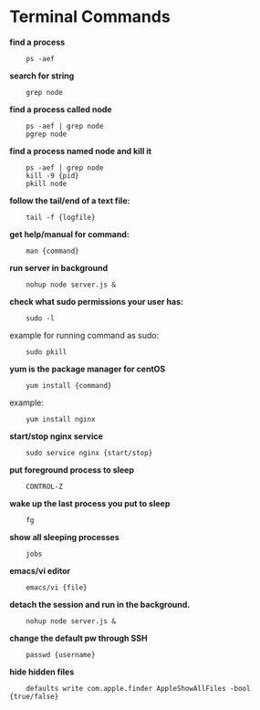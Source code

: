 Terminal Commands
=================


**find a process**

        ps -aef 


**search for string**

        grep node

**find a process called node**

        ps -aef | grep node
        pgrep node

**find a process named node and kill it**

        ps -aef | grep node
        kill -9 {pid}
        pkill node

**follow the tail/end of a text file:**

        tail -f {logfile}


**get help/manual for command:**

        man {command}

**run server in background**
        
        nohup node server.js &

**check what sudo permissions your user has:**

        sudo -l

example for running command as sudo:
        
        sudo pkill

**yum is the package manager for centOS**
        
        yum install {command}

example:

        yum install nginx


**start/stop nginx service**

        sudo service nginx {start/stop}


**put foreground process to sleep**

        CONTROL-Z

**wake up the last process you put to sleep**

        fg 

**show all sleeping processes**

        jobs

**emacs/vi editor**

        emacs/vi {file}
        
**detach the session and run in the background.**

        nohup node server.js &
        
**change the default pw through SSH**

        passwd {username}
        
**hide hidden files**

        defaults write com.apple.finder AppleShowAllFiles -bool {true/false}
        



